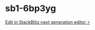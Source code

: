 # sb1-6bp3yg

[Edit in StackBlitz next generation editor ⚡️](https://stackblitz.com/~/github.com/VenuUday/sb1-6bp3yg)